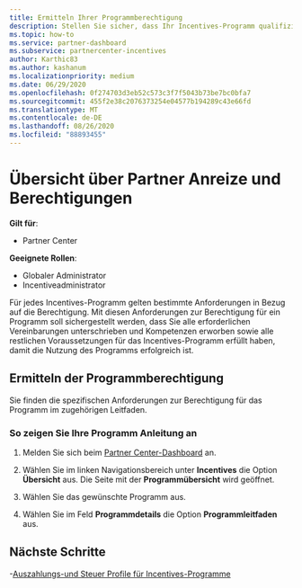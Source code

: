 ```yaml
---
title: Ermitteln Ihrer Programmberechtigung
description: Stellen Sie sicher, dass Ihr Incentives-Programm qualifiziert ist, damit Sie bezahlt werden können.
ms.topic: how-to
ms.service: partner-dashboard
ms.subservice: partnercenter-incentives
author: Karthic83
ms.author: kashanum
ms.localizationpriority: medium
ms.date: 06/29/2020
ms.openlocfilehash: 0f274703d3eb52c573c3f7f5043b73be7bc0bfa7
ms.sourcegitcommit: 455f2e38c2076373254e04577b194289c43e66fd
ms.translationtype: MT
ms.contentlocale: de-DE
ms.lasthandoff: 08/26/2020
ms.locfileid: "88893455"
---
```

# <a name="partner-incentives-overview-and-eligibility"></a>Übersicht über Partner Anreize und Berechtigungen 

**Gilt für**:

- Partner Center

**Geeignete Rollen**:

- Globaler Administrator
- Incentiveadministrator

 Für jedes Incentives-Programm gelten bestimmte Anforderungen in Bezug auf die Berechtigung. Mit diesen Anforderungen zur Berechtigung für ein Programm soll sichergestellt werden, dass Sie alle erforderlichen Vereinbarungen unterschrieben und Kompetenzen erworben sowie alle restlichen Voraussetzungen für das Incentives-Programm erfüllt haben, damit die Nutzung des Programms erfolgreich ist.

## <a name="determining-your-program-eligibility"></a>Ermitteln der Programmberechtigung

Sie finden die spezifischen Anforderungen zur Berechtigung für das Programm im zugehörigen Leitfaden. 

### <a name="to-see-your-program-guide"></a>So zeigen Sie Ihre Programm Anleitung an

1. Melden Sie sich beim [Partner Center-Dashboard](https://partner.microsoft.com/dashboard/) an.

2. Wählen Sie im linken Navigationsbereich unter **Incentives** die Option **Übersicht** aus. Die Seite mit der **Programmübersicht** wird geöffnet.

3. Wählen Sie das gewünschte Programm aus.

4. Wählen Sie im Feld **Programmdetails** die Option **Programmleitfaden** aus.

## <a name="next-steps"></a>Nächste Schritte

-[Auszahlungs-und Steuer Profile für Incentives-Programme](incentives-create-and-manage-your-payout-and-tax-profiles.md)